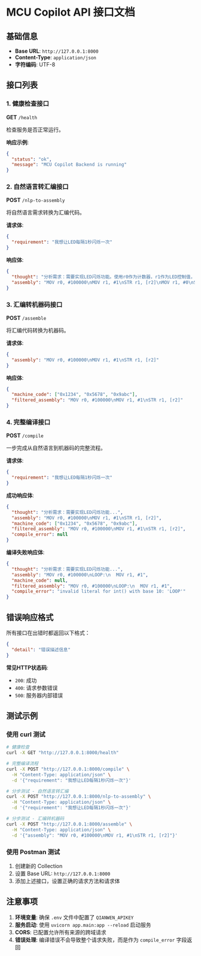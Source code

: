 # MCU Copilot API 接口文档

## 基础信息
- **Base URL**: `http://127.0.0.1:8000`
- **Content-Type**: `application/json`
- **字符编码**: UTF-8

## 接口列表

### 1. 健康检查接口

**GET** `/health`

检查服务是否正常运行。

**响应示例**:
```json
{
  "status": "ok",
  "message": "MCU Copilot Backend is running"
}
```

### 2. 自然语言转汇编接口

**POST** `/nlp-to-assembly`

将自然语言需求转换为汇编代码。

**请求体**:
```json
{
  "requirement": "我想让LED每隔1秒闪烁一次"
}
```

**响应体**:
```json
{
  "thought": "分析需求：需要实现LED闪烁功能。使用r0作为计数器，r1作为LED控制值，r2存储LED地址。通过软件延时实现1秒间隔。",
  "assembly": "MOV r0, #100000\nMOV r1, #1\nSTR r1, [r2]\nMOV r1, #0\nSTR r1, [r2]\nSUB r0, r0, #1\nCMP r0, #0\nBNE -6"
}
```

### 3. 汇编转机器码接口

**POST** `/assemble`

将汇编代码转换为机器码。

**请求体**:
```json
{
  "assembly": "MOV r0, #100000\nMOV r1, #1\nSTR r1, [r2]"
}
```

**响应体**:
```json
{
  "machine_code": ["0x1234", "0x5678", "0x9abc"],
  "filtered_assembly": "MOV r0, #100000\nMOV r1, #1\nSTR r1, [r2]"
}
```

### 4. 完整编译接口

**POST** `/compile`

一步完成从自然语言到机器码的完整流程。

**请求体**:
```json
{
  "requirement": "我想让LED每隔1秒闪烁一次"
}
```

**成功响应体**:
```json
{
  "thought": "分析需求：需要实现LED闪烁功能...",
  "assembly": "MOV r0, #100000\nMOV r1, #1\nSTR r1, [r2]",
  "machine_code": ["0x1234", "0x5678", "0x9abc"],
  "filtered_assembly": "MOV r0, #100000\nMOV r1, #1\nSTR r1, [r2]",
  "compile_error": null
}
```

**编译失败响应体**:
```json
{
  "thought": "分析需求：需要实现LED闪烁功能...",
  "assembly": "MOV r0, #100000\nLOOP:\n  MOV r1, #1",
  "machine_code": null,
  "filtered_assembly": "MOV r0, #100000\nLOOP:\n  MOV r1, #1",
  "compile_error": "invalid literal for int() with base 10: 'LOOP'"
}
```

## 错误响应格式

所有接口在出错时都返回以下格式：

```json
{
  "detail": "错误描述信息"
}
```

**常见HTTP状态码**:
- `200`: 成功
- `400`: 请求参数错误
- `500`: 服务器内部错误

## 测试示例

### 使用 curl 测试

```bash
# 健康检查
curl -X GET "http://127.0.0.1:8000/health"

# 完整编译流程
curl -X POST "http://127.0.0.1:8000/compile" \
  -H "Content-Type: application/json" \
  -d '{"requirement": "我想让LED每隔1秒闪烁一次"}'

# 分步测试 - 自然语言转汇编
curl -X POST "http://127.0.0.1:8000/nlp-to-assembly" \
  -H "Content-Type: application/json" \
  -d '{"requirement": "我想让LED每隔1秒闪烁一次"}'

# 分步测试 - 汇编转机器码
curl -X POST "http://127.0.0.1:8000/assemble" \
  -H "Content-Type: application/json" \
  -d '{"assembly": "MOV r0, #100000\nMOV r1, #1\nSTR r1, [r2]"}'
```

### 使用 Postman 测试

1. 创建新的 Collection
2. 设置 Base URL: `http://127.0.0.1:8000`
3. 添加上述接口，设置正确的请求方法和请求体

## 注意事项

1. **环境变量**: 确保 `.env` 文件中配置了 `QIANWEN_APIKEY`
2. **服务启动**: 使用 `uvicorn app.main:app --reload` 启动服务
3. **CORS**: 已配置允许所有来源的跨域请求
4. **错误处理**: 编译错误不会导致整个请求失败，而是作为 `compile_error` 字段返回 